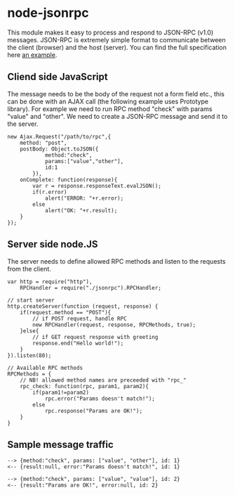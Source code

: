node-jsonrpc
============

This module makes it easy to process and respond to JSON-RPC (v1.0) messages.
JSON-RPC is extremely simple format to communicate between the client (browser) and the host (server). You can find the full specification here [an example](http://json-rpc.org/wiki/specification "RPC 1.0 Specification").

Cliend side JavaScript
----------------------

The message needs to be the body of the request not a form field etc., this can be done with an AJAX call (the following example uses Prototype library). For example we need to run RPC method "check" with params "value" and "other". We need to create a JSON-RPC message and send it to the server.

    new Ajax.Request("/path/to/rpc",{
        method: "post",
        postBody: Object.toJSON({
                method:"check",
                params:["value","other"],
                id:1
            }),
        onComplete: function(response){
            var r = response.responseText.evalJSON();
            if(r.error)
                alert("ERROR: "+r.error);
            else
                alert("OK: "+r.result);
        }
    });

Server side node.JS
-------------------

The server needs to define allowed RPC methods and listen to the requests from the client.

    var http = require("http"),
        RPCHandler = require("./jsonrpc").RPCHandler;

    // start server
    http.createServer(function (request, response) {
        if(request.method == "POST"){
            // if POST request, handle RPC
            new RPCHandler(request, response, RPCMethods, true);
        }else{
            // if GET request response with greeting
            response.end("Hello world!");
        }
    }).listen(80);

    // Available RPC methods
    RPCMethods = {
        // NB! allowed method names are preceeded with "rpc_"
        rpc_check: function(rpc, param1, param2){
            if(param1!=param2)
                rpc.error("Params doesn't match!");
            else
                rpc.response("Params are OK!");
        }
    }

Sample message traffic
----------------------

    --> {method:"check", params: ["value", "other"], id: 1}
    <-- {result:null, error:"Params doesn't match!", id: 1}

    --> {method:"check", params: ["value", "value"], id: 2}
    <-- {result:"Params are OK!", error:null, id: 2}
